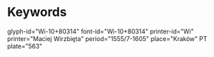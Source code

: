 # Keywords
glyph-id="Wi-10+80314"
font-id="Wi-10+80314"
printer-id="Wi"
printer="Maciej Wirzbięta"
period="1555/7-1605"
place="Kraków"
PT plate="563"
